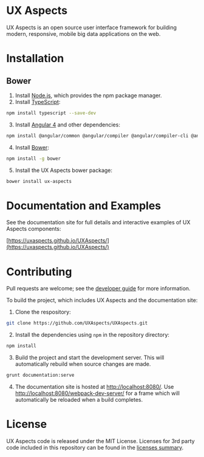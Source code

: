 # UX Aspects

UX Aspects is an open source user interface framework for building modern, responsive, mobile big data applications on the web.

# Installation

## Bower

1. Install [Node.js](https://nodejs.org/), which provides the npm package manager.
2. Install [TypeScript](https://www.typescriptlang.org/):
```bash
npm install typescript --save-dev
```
3. Install [Angular 4](https://angular.io/) and other dependencies:
```bash
npm install @angular/common @angular/compiler @angular/compiler-cli @angular/core @angular/forms @angular/http @angular/platform-browser @angular/platform-browser-dynamic @angular/platform-server @angular/router ngx-bootstrap chart.js ng2-charts @types/chart.js --save
```
4. Install [Bower](https://bower.io/):
```bash
npm install -g bower
```
5. Install the UX Aspects bower package:
```bash
bower install ux-aspects
```

# Documentation and Examples

See the documentation site for full details and interactive examples of UX Aspects components:

[https://uxaspects.github.io/UXAspects/](https://uxaspects.github.io/UXAspects/)

# Contributing

Pull requests are welcome; see the [developer guide](guides/developer-standard.md) for more information.

To build the project, which includes UX Aspects and the documentation site:

1. Clone the respository:
```bash
git clone https://github.com/UXAspects/UXAspects.git
```
2. Install the dependencies using `npm` in the repository directory:
```bash
npm install
```
3. Build the project and start the development server. This will automatically rebuild when source changes are made.
```bash
grunt documentation:serve
```
4. The documentation site is hosted at [http://localhost:8080/](http://localhost:8080/). Use [http://localhost:8080/webpack-dev-server/](http://localhost:8080/webpack-dev-server/) for a frame which will automatically be reloaded when a build completes.

# License

UX Aspects code is released under the MIT License. Licenses for 3rd party code included in this repository can be found in the [licenses summary](https://uxaspects.github.io/UXAspects/assets/licenses.txt).